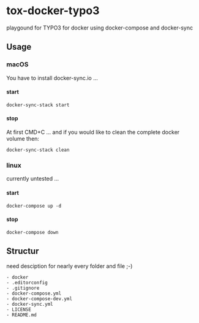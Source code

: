 # tox-docker-typo3

playgound for TYPO3 for docker using docker-compose and docker-sync


## Usage

### macOS

You have to install docker-sync.io ...

#### start

    docker-sync-stack start

#### stop

At first CMD+C ... and if you would like to clean the complete docker volume then:

    docker-sync-stack clean

### linux

currently untested ...

#### start

    docker-compose up -d

#### stop

    docker-compose down

## Structur

need desciption for nearly every folder and file ;-)

    - docker
    - .editorconfig
    - .gitignore
    - docker-compose.yml
    - docker-compose-dev.yml
    - docker-sync.yml
    - LICENSE
    - README.md

